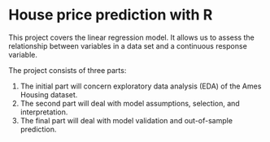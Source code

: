 # House price prediction with R

This project covers the linear regression model. It allows us to assess the relationship between variables in a data set and a continuous response variable.

The project consists of three parts: 
1. The initial part will concern exploratory data analysis (EDA) of the Ames Housing dataset. 
2. The second part will deal with model assumptions, selection, and interpretation. 
3. The final part will deal with model validation and out-of-sample prediction.
